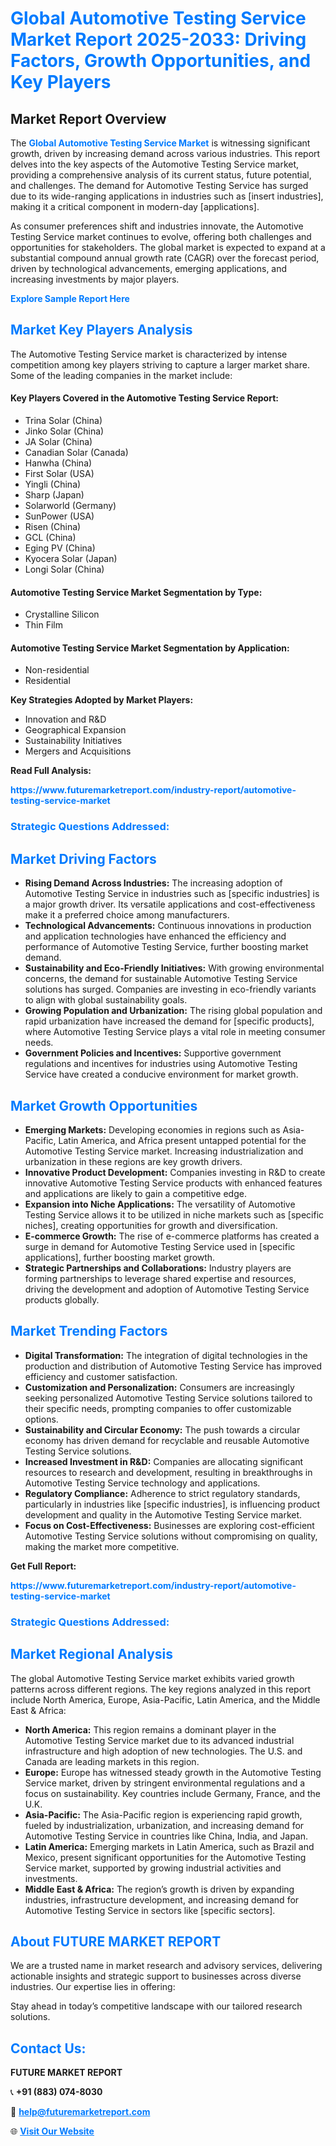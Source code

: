 <h1 style="color: #007BFF;">Global Automotive Testing Service Market Report 2025-2033: Driving Factors, Growth Opportunities, and Key Players</h1>

<section id="overview">
<h2>Market Report Overview</h2>
<p>The <a href="https://www.futuremarketreport.com/industry-report/automotive-testing-service-market" style="color: #007BFF; text-decoration: none;"><strong>Global Automotive Testing Service Market</strong></a> is witnessing significant growth, driven by increasing demand across various industries. This report delves into the key aspects of the Automotive Testing Service market, providing a comprehensive analysis of its current status, future potential, and challenges. The demand for Automotive Testing Service has surged due to its wide-ranging applications in industries such as [insert industries], making it a critical component in modern-day [applications].</p>
<p>As consumer preferences shift and industries innovate, the Automotive Testing Service market continues to evolve, offering both challenges and opportunities for stakeholders. The global market is expected to expand at a substantial compound annual growth rate (CAGR) over the forecast period, driven by technological advancements, emerging applications, and increasing investments by major players.</p>
</section>

<section id="overview">
<p><a href="https://www.futuremarketreport.com/request-sample/reportId=37310" style="color: #007BFF; text-decoration: none;"><strong>Explore Sample Report Here</strong></a></p>
</section>

<section id="key-players">
<h2 style="color: #007BFF;">Market Key Players Analysis</h2>
<p>The Automotive Testing Service market is characterized by intense competition among key players striving to capture a larger market share. Some of the leading companies in the market include:</p>
<h4>Key Players Covered in the Automotive Testing Service Report:</h4>
<ul><li>Trina Solar (China)</li><li>Jinko Solar (China)</li><li>JA Solar (China)</li><li>Canadian Solar (Canada)</li><li>Hanwha (China)</li><li>First Solar (USA)</li><li>Yingli (China)</li><li>Sharp (Japan)</li><li>Solarworld (Germany)</li><li>SunPower (USA)</li><li>Risen (China)</li><li>GCL (China)</li><li>Eging PV (China)</li><li>Kyocera Solar (Japan)</li><li>Longi Solar (China)</li></ul>
<h4>Automotive Testing Service Market Segmentation by Type:</h4>
<ul><li>Crystalline Silicon</li><li>Thin Film</li></ul>

<h4>Automotive Testing Service Market Segmentation by Application:</h4>
<ul><li>Non-residential</li><li>Residential</li></ul>
<p><strong>Key Strategies Adopted by Market Players:</strong></p>
<ul>
<li>Innovation and R&D</li>
<li>Geographical Expansion</li>
<li>Sustainability Initiatives</li>
<li>Mergers and Acquisitions</li>
</ul>
</section>

<section>
<p><strong>Read Full Analysis: </strong></p><a href="https://www.futuremarketreport.com/industry-report/automotive-testing-service-market" style="color: #007BFF; text-decoration: none;"><strong>https://www.futuremarketreport.com/industry-report/automotive-testing-service-market</strong></a>
<h3 style="color: #007BFF;">Strategic Questions Addressed:</h3>
</section>

<section id="driving-factors">
<h2 style="color: #007BFF;">Market Driving Factors</h2>
<ul>
<li><strong>Rising Demand Across Industries:</strong> The increasing adoption of Automotive Testing Service in industries such as [specific industries] is a major growth driver. Its versatile applications and cost-effectiveness make it a preferred choice among manufacturers.</li>
<li><strong>Technological Advancements:</strong> Continuous innovations in production and application technologies have enhanced the efficiency and performance of Automotive Testing Service, further boosting market demand.</li>
<li><strong>Sustainability and Eco-Friendly Initiatives:</strong> With growing environmental concerns, the demand for sustainable Automotive Testing Service solutions has surged. Companies are investing in eco-friendly variants to align with global sustainability goals.</li>
<li><strong>Growing Population and Urbanization:</strong> The rising global population and rapid urbanization have increased the demand for [specific products], where Automotive Testing Service plays a vital role in meeting consumer needs.</li>
<li><strong>Government Policies and Incentives:</strong> Supportive government regulations and incentives for industries using Automotive Testing Service have created a conducive environment for market growth.</li>
</ul>
</section>

<section id="growth-opportunities">
<h2 style="color: #007BFF;">Market Growth Opportunities</h2>
<ul>
<li><strong>Emerging Markets:</strong> Developing economies in regions such as Asia-Pacific, Latin America, and Africa present untapped potential for the Automotive Testing Service market. Increasing industrialization and urbanization in these regions are key growth drivers.</li>
<li><strong>Innovative Product Development:</strong> Companies investing in R&D to create innovative Automotive Testing Service products with enhanced features and applications are likely to gain a competitive edge.</li>
<li><strong>Expansion into Niche Applications:</strong> The versatility of Automotive Testing Service allows it to be utilized in niche markets such as [specific niches], creating opportunities for growth and diversification.</li>
<li><strong>E-commerce Growth:</strong> The rise of e-commerce platforms has created a surge in demand for Automotive Testing Service used in [specific applications], further boosting market growth.</li>
<li><strong>Strategic Partnerships and Collaborations:</strong> Industry players are forming partnerships to leverage shared expertise and resources, driving the development and adoption of Automotive Testing Service products globally.</li>
</ul>
</section>

<section id="trending-factors">
<h2 style="color: #007BFF;">Market Trending Factors</h2>
<ul>
<li><strong>Digital Transformation:</strong> The integration of digital technologies in the production and distribution of Automotive Testing Service has improved efficiency and customer satisfaction.</li>
<li><strong>Customization and Personalization:</strong> Consumers are increasingly seeking personalized Automotive Testing Service solutions tailored to their specific needs, prompting companies to offer customizable options.</li>
<li><strong>Sustainability and Circular Economy:</strong> The push towards a circular economy has driven demand for recyclable and reusable Automotive Testing Service solutions.</li>
<li><strong>Increased Investment in R&D:</strong> Companies are allocating significant resources to research and development, resulting in breakthroughs in Automotive Testing Service technology and applications.</li>
<li><strong>Regulatory Compliance:</strong> Adherence to strict regulatory standards, particularly in industries like [specific industries], is influencing product development and quality in the Automotive Testing Service market.</li>
<li><strong>Focus on Cost-Effectiveness:</strong> Businesses are exploring cost-efficient Automotive Testing Service solutions without compromising on quality, making the market more competitive.</li>
</ul>
</section>

<section>
<p><strong>Get Full Report: </strong></p><a href="https://www.futuremarketreport.com/industry-report/automotive-testing-service-market" style="color: #007BFF; text-decoration: none;"><strong>https://www.futuremarketreport.com/industry-report/automotive-testing-service-market</strong></a>
<h3 style="color: #007BFF;">Strategic Questions Addressed:</h3>
</section>


<section id="regional-analysis">
<h2 style="color: #007BFF;">Market Regional Analysis</h2>
<p>The global Automotive Testing Service market exhibits varied growth patterns across different regions. The key regions analyzed in this report include North America, Europe, Asia-Pacific, Latin America, and the Middle East & Africa:</p>
<ul>
<li><strong>North America:</strong> This region remains a dominant player in the Automotive Testing Service market due to its advanced industrial infrastructure and high adoption of new technologies. The U.S. and Canada are leading markets in this region.</li>
<li><strong>Europe:</strong> Europe has witnessed steady growth in the Automotive Testing Service market, driven by stringent environmental regulations and a focus on sustainability. Key countries include Germany, France, and the U.K.</li>
<li><strong>Asia-Pacific:</strong> The Asia-Pacific region is experiencing rapid growth, fueled by industrialization, urbanization, and increasing demand for Automotive Testing Service in countries like China, India, and Japan.</li>
<li><strong>Latin America:</strong> Emerging markets in Latin America, such as Brazil and Mexico, present significant opportunities for the Automotive Testing Service market, supported by growing industrial activities and investments.</li>
<li><strong>Middle East & Africa:</strong> The region’s growth is driven by expanding industries, infrastructure development, and increasing demand for Automotive Testing Service in sectors like [specific sectors].</li>
</ul>
</section>

<footer>
<h2 style="color: #007BFF;">About FUTURE MARKET REPORT</h2>
<p>We are a trusted name in market research and advisory services, delivering actionable insights and strategic support to businesses across diverse industries. Our expertise lies in offering:</p>

<p>Stay ahead in today’s competitive landscape with our tailored research solutions.</p>

<h2 style="color: #007BFF;">Contact Us:</h2>
<p><strong>FUTURE MARKET REPORT</strong></p>
<p>📞 <strong>+91 (883) 074-8030</strong></p>
<p>📧 <strong><a href="mailto:help@futuremarketreport.com" style="color: #007BFF;">help@futuremarketreport.com</a></strong></p>
<p>🌐 <strong><a href="https://www.futuremarketreport.com/" style="color: #007BFF;">Visit Our Website</a></strong></p>
</footer>